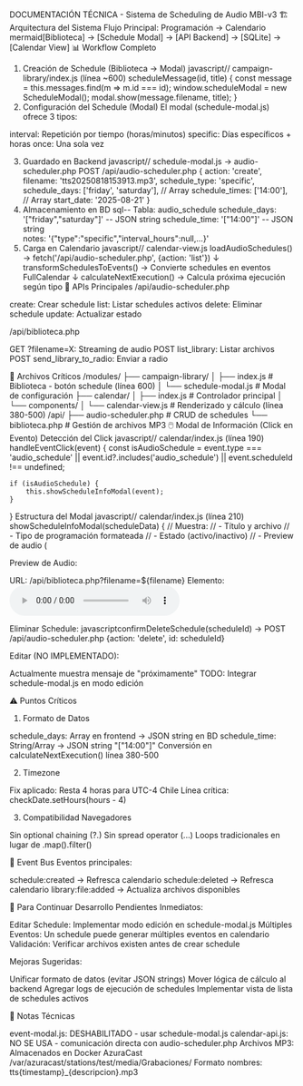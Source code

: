DOCUMENTACIÓN TÉCNICA - Sistema de Scheduling de Audio MBI-v3
🏗️ Arquitectura del Sistema
Flujo Principal: Programación → Calendario
mermaid[Biblioteca] → [Schedule Modal] → [API Backend] → [SQLite] → [Calendar View]
📊 Workflow Completo
1. Creación de Schedule (Biblioteca → Modal)
javascript// campaign-library/index.js (línea ~600)
scheduleMessage(id, title) {
    const message = this.messages.find(m => m.id === id);
    window.scheduleModal = new ScheduleModal();
    modal.show(message.filename, title);
}
2. Configuración del Schedule (Modal)
El modal (schedule-modal.js) ofrece 3 tipos:

interval: Repetición por tiempo (horas/minutos)
specific: Días específicos + horas
once: Una sola vez

3. Guardado en Backend
javascript// schedule-modal.js → audio-scheduler.php
POST /api/audio-scheduler.php
{
    action: 'create',
    filename: 'tts20250818153913.mp3',
    schedule_type: 'specific',
    schedule_days: ['friday', 'saturday'],  // Array
    schedule_times: ['14:00'],              // Array
    start_date: '2025-08-21'
}
4. Almacenamiento en BD
sql-- Tabla: audio_schedule
schedule_days: '["friday","saturday"]'  -- JSON string
schedule_time: '["14:00"]'              -- JSON string  
notes: '{"type":"specific","interval_hours":null,...}'
5. Carga en Calendario
javascript// calendar-view.js
loadAudioSchedules() → fetch('/api/audio-scheduler.php', {action: 'list'})
    ↓
transformSchedulesToEvents() → Convierte schedules en eventos FullCalendar
    ↓
calculateNextExecution() → Calcula próxima ejecución según tipo
🔑 APIs Principales
/api/audio-scheduler.php

create: Crear schedule
list: Listar schedules activos
delete: Eliminar schedule
update: Actualizar estado

/api/biblioteca.php

GET ?filename=X: Streaming de audio
POST list_library: Listar archivos
POST send_library_to_radio: Enviar a radio

📁 Archivos Críticos
/modules/
├── campaign-library/
│   ├── index.js          # Biblioteca - botón schedule (línea 600)
│   └── schedule-modal.js  # Modal de configuración
├── calendar/
│   ├── index.js          # Controlador principal
│   └── components/
│       └── calendar-view.js  # Renderizado y cálculo (línea 380-500)
/api/
├── audio-scheduler.php   # CRUD de schedules
└── biblioteca.php        # Gestión de archivos MP3
🖱️ Modal de Información (Click en Evento)
Detección del Click
javascript// calendar/index.js (línea 190)
handleEventClick(event) {
    const isAudioSchedule = 
        event.type === 'audio_schedule' ||
        event.id?.includes('audio_schedule') ||
        event.scheduleId !== undefined;
    
    if (isAudioSchedule) {
        this.showScheduleInfoModal(event);
    }
}
Estructura del Modal
javascript// calendar/index.js (línea 210)
showScheduleInfoModal(scheduleData) {
    // Muestra:
    // - Título y archivo
    // - Tipo de programación formateada
    // - Estado (activo/inactivo)
    // - Preview de audio (<audio src="/api/biblioteca.php?filename=X">)
    // - Botones: Editar (TODO), Eliminar
}
Funcionalidades del Modal

Preview de Audio:

URL: /api/biblioteca.php?filename=${filename}
Elemento: <audio controls>


Eliminar Schedule:
javascriptconfirmDeleteSchedule(scheduleId) → 
POST /api/audio-scheduler.php {action: 'delete', id: scheduleId}

Editar (NO IMPLEMENTADO):

Actualmente muestra mensaje de "próximamente"
TODO: Integrar schedule-modal.js en modo edición



⚠️ Puntos Críticos
1. Formato de Datos

schedule_days: Array en frontend → JSON string en BD
schedule_time: String/Array → JSON string "[\"14:00\"]"
Conversión en calculateNextExecution() línea 380-500

2. Timezone

Fix aplicado: Resta 4 horas para UTC-4 Chile
Línea crítica: checkDate.setHours(hours - 4)

3. Compatibilidad Navegadores

Sin optional chaining (?.)
Sin spread operator (...)
Loops tradicionales en lugar de .map().filter()

🔄 Event Bus
Eventos principales:

schedule:created → Refresca calendario
schedule:deleted → Refresca calendario
library:file:added → Actualiza archivos disponibles

🚀 Para Continuar Desarrollo
Pendientes Inmediatos:

Editar Schedule: Implementar modo edición en schedule-modal.js
Múltiples Eventos: Un schedule puede generar múltiples eventos en calendario
Validación: Verificar archivos existen antes de crear schedule

Mejoras Sugeridas:

Unificar formato de datos (evitar JSON strings)
Mover lógica de cálculo al backend
Agregar logs de ejecución de schedules
Implementar vista de lista de schedules activos

📝 Notas Técnicas

event-modal.js: DESHABILITADO - usar schedule-modal.js
calendar-api.js: NO SE USA - comunicación directa con audio-scheduler.php
Archivos MP3: Almacenados en Docker AzuraCast /var/azuracast/stations/test/media/Grabaciones/
Formato nombres: tts{timestamp}_{descripcion}.mp3